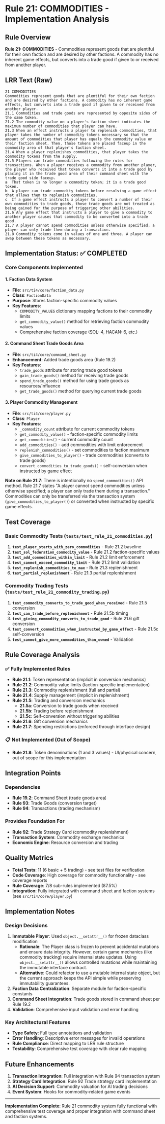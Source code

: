 # Rule 21: COMMODITIES - Implementation Analysis

## Rule Overview
**Rule 21: COMMODITIES** - Commodities represent goods that are plentiful for their own faction and are desired by other factions. A commodity has no inherent game effects, but converts into a trade good if given to or received from another player.

## LRR Text (Raw)
```text
21 COMMODITIES
Commodities represent goods that are plentiful for their own faction and are desired by other factions. A commodity has no inherent game effects, but converts into a trade good if given to or received from another player.
21.1 Commodities and trade goods are represented by opposite sides of the same token.
21.2 The commodity value on a player's faction sheet indicates the maximum number of commodities that player can have.
21.3 When an effect instructs a player to replenish commodities, that player takes the number of commodity tokens necessary so that the amount of commodities that player has equals the commodity value on their faction sheet. Then, those tokens are placed faceup in the commodity area of that player's faction sheet.
21.4 When a player replenishes commodities, that player takes the commodity tokens from the supply.
21.5 Players can trade commodities following the rules for transactions. When a player receives a commodity from another player, the player who received that token converts it into a trade good by placing it in the trade good area of their command sheet with the trade good side faceup.
a  That token is no longer a commodity token; it is a trade good token.
b  A player can trade commodity tokens before resolving a game effect that allows them to replenish commodities.
c  If a game effect instructs a player to convert a number of their own commodities to trade goods, those trade goods are not treated as being gained for the purpose of triggering other abilities.
21.6 Any game effect that instructs a player to give a commodity to another player causes that commodity to be converted into a trade good.
21.7 A player cannot spend commodities unless otherwise specified; a player can only trade them during a transaction.
21.8 Commodity tokens come in values of one and three. A player can swap between these tokens as necessary.
```

## Implementation Status: ✅ COMPLETED

### Core Components Implemented

#### 1. Faction Data System
- **File**: `src/ti4/core/faction_data.py`
- **Class**: `FactionData`
- **Purpose**: Stores faction-specific commodity values
- **Key Features**:
  - `COMMODITY_VALUES` dictionary mapping factions to their commodity limits
  - `get_commodity_value()` method for retrieving faction commodity values
  - Comprehensive faction coverage (SOL: 4, HACAN: 6, etc.)

#### 2. Command Sheet Trade Goods Area
- **File**: `src/ti4/core/command_sheet.py`
- **Enhancement**: Added trade goods area (Rule 19.2)
- **Key Features**:
  - `trade_goods` attribute for storing trade good tokens
  - `gain_trade_goods()` method for receiving trade goods
  - `spend_trade_goods()` method for using trade goods as resources/influence
  - `get_trade_goods()` method for querying current trade goods

#### 3. Player Commodity Management
- **File**: `src/ti4/core/player.py`
- **Class**: `Player`
- **Key Features**:
  - `_commodity_count` attribute for current commodity tokens
  - `get_commodity_value()` - faction-specific commodity limits
  - `get_commodities()` - current commodity count
  - `add_commodities()` - add commodities with limit enforcement
  - `replenish_commodities()` - set commodities to faction maximum
  - `give_commodities_to_player()` - trade commodities (converts to trade goods)
  - `convert_commodities_to_trade_goods()` - self-conversion when instructed by game effect

**Note on Rule 21.7**: There is intentionally no `spend_commodities()` API method.
Rule 21.7 states "A player cannot spend commodities unless otherwise specified;
a player can only trade them during a transaction." Commodities can only be
transferred via the transaction system (`give_commodities_to_player()`) or
converted when instructed by specific game effects.

## Test Coverage

### Basic Commodity Tests (`tests/test_rule_21_commodities.py`)
1. **`test_player_starts_with_zero_commodities`** - Rule 21.2 baseline
2. **`test_sol_federation_commodity_value`** - Rule 21.2 faction-specific values
3. **`test_add_commodities_within_limit`** - Rule 21.2 limit enforcement
4. **`test_cannot_exceed_commodity_limit`** - Rule 21.2 limit validation
5. **`test_replenish_commodities_to_max`** - Rule 21.3 replenishment
6. **`test_partial_replenishment`** - Rule 21.3 partial replenishment

### Commodity Trading Tests (`tests/test_rule_21_commodity_trading.py`)
1. **`test_commodity_converts_to_trade_good_when_received`** - Rule 21.5 conversion
2. **`test_can_trade_before_replenishment`** - Rule 21.5b timing
3. **`test_giving_commodity_converts_to_trade_good`** - Rule 21.6 gift conversion
4. **`test_convert_commodities_when_instructed_by_game_effect`** - Rule 21.5c self-conversion
5. **`test_cannot_give_more_commodities_than_owned`** - Validation

## Rule Coverage Analysis

### ✅ Fully Implemented Rules
- **Rule 21.1**: Token representation (implicit in conversion mechanics)
- **Rule 21.2**: Commodity value limits (faction-specific implementation)
- **Rule 21.3**: Commodity replenishment (full and partial)
- **Rule 21.4**: Supply management (implicit in replenishment)
- **Rule 21.5**: Trading and conversion mechanics
  - **21.5a**: Conversion to trade goods when received
  - **21.5b**: Trading before replenishment
  - **21.5c**: Self-conversion without triggering abilities
- **Rule 21.6**: Gift conversion mechanics
- **Rule 21.7**: Spending restrictions (enforced through interface design)

### 📋 Not Implemented (Out of Scope)
- **Rule 21.8**: Token denominations (1 and 3 values) - UI/physical concern, out of scope for this implementation

## Integration Points

### Dependencies
- **Rule 19.2**: Command Sheet (trade goods area)
- **Rule 93**: Trade Goods (conversion target)
- **Rule 94**: Transactions (trading mechanism)

### Provides Foundation For
- **Rule 92**: Trade Strategy Card (commodity replenishment)
- **Transaction System**: Commodity exchange mechanics
- **Economic Engine**: Resource conversion and trading

## Quality Metrics
- **Total Tests**: 11 (6 basic + 5 trading) - see test files for verification
- **Code Coverage**: High coverage for commodity functionality - see coverage reports
- **Rule Coverage**: 7/8 sub-rules implemented (87.5%)
- **Integration**: Fully integrated with command sheet and faction systems (see `src/ti4/core/player.py`)

## Implementation Notes

### Design Decisions
1. **Immutable Player**: Used `object.__setattr__()` for frozen dataclass modification
   - **Rationale**: The Player class is frozen to prevent accidental mutations and ensure
     data integrity. However, certain game mechanics (like commodity tracking) require
     internal state updates. Using `object.__setattr__()` allows controlled mutations
     while maintaining the immutable interface contract.
   - **Alternative**: Could refactor to use a mutable internal state object, but the
     current approach keeps the API simple while preserving immutability guarantees.
2. **Faction Data Centralization**: Separate module for faction-specific constants
3. **Command Sheet Integration**: Trade goods stored in command sheet per Rule 19.2
4. **Validation**: Comprehensive input validation and error handling

### Key Architectural Features
- **Type Safety**: Full type annotations and validation
- **Error Handling**: Descriptive error messages for invalid operations
- **Rule Compliance**: Direct mapping to LRR rule structure
- **Testability**: Comprehensive test coverage with clear rule mapping

## Future Enhancements
1. **Transaction Integration**: Full integration with Rule 94 transaction system
2. **Strategy Card Integration**: Rule 92 Trade strategy card implementation
3. **AI Decision Support**: Commodity valuation for AI trading decisions
4. **Event System**: Hooks for commodity-related game events

---

**Implementation Complete**: Rule 21 commodity system fully functional with comprehensive test coverage and proper integration with command sheet and faction systems.
